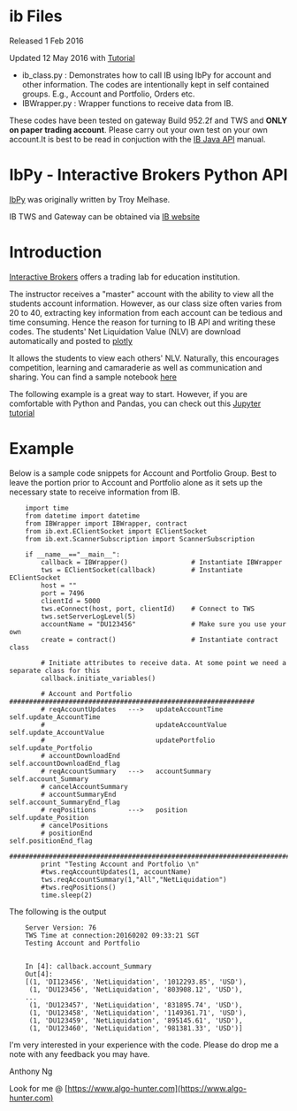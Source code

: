 # ib Files

Released 1 Feb 2016

Updated 12 May 2016 with [Tutorial](https://nbviewer.jupyter.org/github/anthonyng2/ib/blob/master/IbPy%20Demo.ipynb)

* ib_class.py : Demonstrates how to call IB using IbPy for account and other information. The codes are intentionally kept in self contained groups. E.g., Account and Portfolio, Orders etc.
* IBWrapper.py : Wrapper functions to receive data from IB.

These codes have been tested on gateway Build 952.2f and TWS and **ONLY on paper trading account**. Please carry out your own test on your own account.It is best to be read in conjuction with the [IB Java API](http://interactivebrokers.github.io/tws-api/#gsc.tab=0) manual.

# IbPy - Interactive Brokers Python API
[IbPy](https://github.com/blampe/IbPy) was originally written by Troy Melhase.

IB TWS and Gateway can be obtained via [IB website](https://www.interactivebrokers.com.hk/en/index.php?f=16042)

# Introduction
[Interactive Brokers](https://www.interactivebrokers.com/en/index.php?f=14839&ns=T) offers a trading lab for education institution. 

The instructor receives a "master" account with the ability to view all the students account information. However, as our class size often varies from 20 to 40, extracting key information from each account can be tedious and time consuming. Hence the reason for turning to IB API and writing these codes. The students' Net Liquidation Value (NLV) are download automatically and posted to [plotly](https://plot.ly/)

It allows the students to view each others' NLV. Naturally, this encourages competition, learning and camaraderie as well as communication and sharing. You can find a sample notebook [here](http://nbviewer.jupyter.org/github/anthonyng2/ib/blob/master/FTC_NLV_Demo.ipynb)

The following example is a great way to start. However, if you are comfortable with Python and Pandas, you can check out this [Jupyter tutorial](https://nbviewer.jupyter.org/github/anthonyng2/ib/blob/master/IbPy%20Demo%20v2018-04-05.ipynb)

# Example
Below is a sample code snippets for Account and Portfolio Group. Best to leave the portion prior to Account and Portfolio alone as it sets up the necessary state to receive information from IB.


        import time
        from datetime import datetime
        from IBWrapper import IBWrapper, contract
        from ib.ext.EClientSocket import EClientSocket
        from ib.ext.ScannerSubscription import ScannerSubscription
        
        if __name__=="__main__":
            callback = IBWrapper()                # Instantiate IBWrapper 
            tws = EClientSocket(callback)         # Instantiate EClientSocket
            host = ""
            port = 7496
            clientId = 5000
            tws.eConnect(host, port, clientId)    # Connect to TWS
            tws.setServerLogLevel(5)
            accountName = "DU123456"              # Make sure you use your own 
            create = contract()                   # Instantiate contract class
            
            # Initiate attributes to receive data. At some point we need a separate class for this
            callback.initiate_variables()
            
            # Account and Portfolio ##############################################################
            # reqAccountUpdates   --->   updateAccountTime      self.update_AccountTime
            #                            updateAccountValue     self.update_AccountValue
            #                            updatePortfolio        self.update_Portfolio
            # accountDownloadEnd                                self.accountDownloadEnd_flag
            # reqAccountSummary   --->   accountSummary         self.account_Summary
            # cancelAccountSummary
            # accountSummaryEnd                                 self.account_SummaryEnd_flag
            # reqPositions        --->   position               self.update_Position
            # cancelPositions
            # positionEnd                                       self.positionEnd_flag
            ######################################################################################
            print "Testing Account and Portfolio \n"
            #tws.reqAccountUpdates(1, accountName)
            tws.reqAccountSummary(1,"All","NetLiquidation")
            #tws.reqPositions()
            time.sleep(2)

The following is the output

        Server Version: 76
        TWS Time at connection:20160202 09:33:21 SGT
        Testing Account and Portfolio 
        
        
        In [4]: callback.account_Summary
        Out[4]: 
        [(1, 'DI123456', 'NetLiquidation', '1012293.85', 'USD'),
         (1, 'DU123456', 'NetLiquidation', '803908.12', 'USD'),
        ...
         (1, 'DU123457', 'NetLiquidation', '831895.74', 'USD'),
         (1, 'DU123458', 'NetLiquidation', '1149361.71', 'USD'),
         (1, 'DU123459', 'NetLiquidation', '895145.61', 'USD'),
         (1, 'DU123460', 'NetLiquidation', '981381.33', 'USD')]


I'm very interested in your experience with the code. Please do drop me a note with any feedback you may have.

Anthony Ng


Look for me @ [https://www.algo-hunter.com](https://www.algo-hunter.com)
